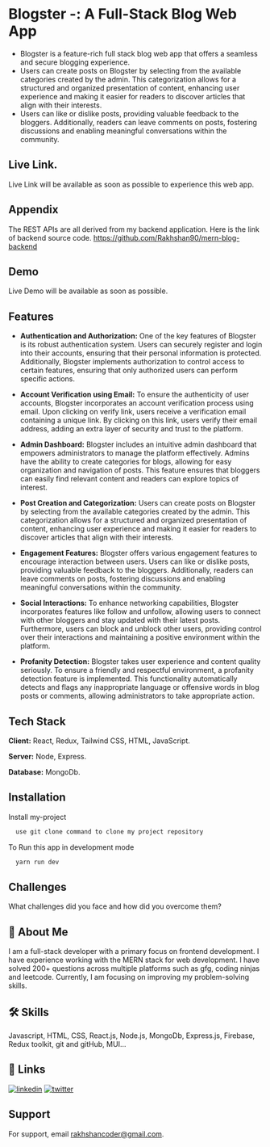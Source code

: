 
# Blogster -: A Full-Stack Blog Web App

- Blogster is a feature-rich full stack blog web app that offers a seamless and secure blogging experience.
- Users can create posts on Blogster by selecting from the available categories created by the admin. This categorization allows for a structured and organized presentation of content, enhancing user experience and making it easier for readers to discover articles that align with their interests.
- Users can like or dislike posts, providing valuable feedback to the bloggers. Additionally, readers can leave comments on posts, fostering discussions and enabling meaningful conversations within the community.




## Live Link.

Live Link will be available as soon as possible to experience this web app.
## Appendix

The REST APIs are all derived from my backend application. Here is the link of backend source code. https://github.com/Rakhshan90/mern-blog-backend


## Demo

Live Demo will be available as soon as possible.


## Features

- **Authentication and Authorization:** One of the key features of Blogster is its robust authentication system. Users can securely register and login into their accounts, ensuring that their personal information is protected. Additionally, Blogster implements authorization to control access to certain features, ensuring that only authorized users can perform specific actions.

- **Account Verification using Email:** To ensure the authenticity of user accounts, Blogster incorporates an account verification process using email. Upon clicking on verify link, users receive a verification email containing a unique link. By clicking on this link, users verify their email address, adding an extra layer of security and trust to the platform.

- **Admin Dashboard:** Blogster includes an intuitive admin dashboard that empowers administrators to manage the platform effectively. Admins have the ability to create categories for blogs, allowing for easy organization and navigation of posts. This feature ensures that bloggers can easily find relevant content and readers can explore topics of interest.

- **Post Creation and Categorization:** Users can create posts on Blogster by selecting from the available categories created by the admin. This categorization allows for a structured and organized presentation of content, enhancing user experience and making it easier for readers to discover articles that align with their interests.

- **Engagement Features:** Blogster offers various engagement features to encourage interaction between users. Users can like or dislike posts, providing valuable feedback to the bloggers. Additionally, readers can leave comments on posts, fostering discussions and enabling meaningful conversations within the community.

- **Social Interactions:** To enhance networking capabilities, Blogster incorporates features like follow and unfollow, allowing users to connect with other bloggers and stay updated with their latest posts. Furthermore, users can block and unblock other users, providing control over their interactions and maintaining a positive environment within the platform.

- **Profanity Detection:** Blogster takes user experience and content quality seriously. To ensure a friendly and respectful environment, a profanity detection feature is implemented. This functionality automatically detects and flags any inappropriate language or offensive words in blog posts or comments, allowing administrators to take appropriate action.






## Tech Stack

**Client:** React, Redux, Tailwind CSS, HTML, JavaScript.

**Server:** Node, Express.

**Database:** MongoDb.


## Installation

Install my-project 

```bash
  use git clone command to clone my project repository
```

To Run this app in development mode
```bash
  yarn run dev
```
    
## Challenges




What challenges did you face and how did you overcome them?



## 🚀 About Me
I am a full-stack developer with a primary focus on frontend development. I have experience working with the MERN stack for web development.
I have solved 200+ questions across multiple platforms such as gfg, coding ninjas and leetcode.
Currently, I am focusing on improving my problem-solving skills.

## 🛠 Skills
Javascript, HTML, CSS, React.js, Node.js, MongoDb, Express.js, Firebase, Redux toolkit, git and gitHub, MUI...


## 🔗 Links
[![linkedin](https://img.shields.io/badge/linkedin-0A66C2?style=for-the-badge&logo=linkedin&logoColor=white)](https://www.linkedin.com/in/rakhshan-ahmad/)
[![twitter](https://img.shields.io/badge/twitter-1DA1F2?style=for-the-badge&logo=twitter&logoColor=white)](https://twitter.com/Rakhshan__ahmad)


## Support

For support, email rakhshancoder@gmail.com.

